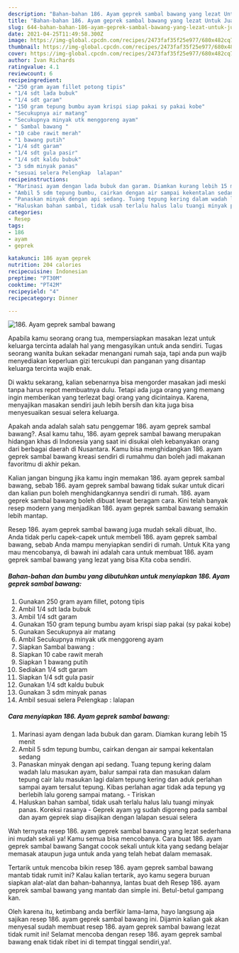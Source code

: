 ```yaml
---
description: "Bahan-bahan 186. Ayam geprek sambal bawang yang lezat Untuk Jualan"
title: "Bahan-bahan 186. Ayam geprek sambal bawang yang lezat Untuk Jualan"
slug: 644-bahan-bahan-186-ayam-geprek-sambal-bawang-yang-lezat-untuk-jualan
date: 2021-04-25T11:49:58.300Z
image: https://img-global.cpcdn.com/recipes/2473faf35f25e977/680x482cq70/186-ayam-geprek-sambal-bawang-foto-resep-utama.jpg
thumbnail: https://img-global.cpcdn.com/recipes/2473faf35f25e977/680x482cq70/186-ayam-geprek-sambal-bawang-foto-resep-utama.jpg
cover: https://img-global.cpcdn.com/recipes/2473faf35f25e977/680x482cq70/186-ayam-geprek-sambal-bawang-foto-resep-utama.jpg
author: Ivan Richards
ratingvalue: 4.1
reviewcount: 6
recipeingredient:
- "250 gram ayam fillet potong tipis"
- "1/4 sdt lada bubuk"
- "1/4 sdt garam"
- "150 gram tepung bumbu ayam krispi siap pakai sy pakai kobe"
- "Secukupnya air matang"
- "Secukupnya minyak utk menggoreng ayam"
- " Sambal bawang "
- "10 cabe rawit merah"
- "1 bawang putih"
- "1/4 sdt garam"
- "1/4 sdt gula pasir"
- "1/4 sdt kaldu bubuk"
- "3 sdm minyak panas"
- "sesuai selera Pelengkap  lalapan"
recipeinstructions:
- "Marinasi ayam dengan lada bubuk dan garam. Diamkan kurang lebih 15 menit"
- "Ambil 5 sdm tepung bumbu, cairkan dengan air sampai kekentalan sedang"
- "Panaskan minyak dengan api sedang. Tuang tepung kering dalam wadah lalu masukan ayam, balur sampai rata dan masukan dalam tepung cair lalu masukan lagi dalam tepung kering dan aduk perlahan sampai ayam tersalut tepung. Kibas perlahan agar tidak ada tepung yg berlebih lalu goreng sampai matang. Tiriskan"
- "Haluskan bahan sambal, tidak usah terlalu halus lalu tuangi minyak panas. Koreksi rasanya Geprek ayam yg sudah digoreng pada sambal dan ayam geprek siap disajikan dengan lalapan sesuai selera"
categories:
- Resep
tags:
- 186
- ayam
- geprek

katakunci: 186 ayam geprek 
nutrition: 204 calories
recipecuisine: Indonesian
preptime: "PT30M"
cooktime: "PT42M"
recipeyield: "4"
recipecategory: Dinner

---
```



![186. Ayam geprek sambal bawang](https://img-global.cpcdn.com/recipes/2473faf35f25e977/680x482cq70/186-ayam-geprek-sambal-bawang-foto-resep-utama.jpg)

Apabila kamu seorang orang tua, mempersiapkan masakan lezat untuk keluarga tercinta adalah hal yang mengasyikan untuk anda sendiri. Tugas seorang  wanita bukan sekadar menangani rumah saja, tapi anda pun wajib menyediakan keperluan gizi tercukupi dan panganan yang disantap keluarga tercinta wajib enak.

Di waktu  sekarang, kalian sebenarnya bisa mengorder masakan jadi meski tanpa harus repot membuatnya dulu. Tetapi ada juga orang yang memang ingin memberikan yang terlezat bagi orang yang dicintainya. Karena, menyajikan masakan sendiri jauh lebih bersih dan kita juga bisa menyesuaikan sesuai selera keluarga. 



Apakah anda adalah salah satu penggemar 186. ayam geprek sambal bawang?. Asal kamu tahu, 186. ayam geprek sambal bawang merupakan hidangan khas di Indonesia yang saat ini disukai oleh kebanyakan orang dari berbagai daerah di Nusantara. Kamu bisa menghidangkan 186. ayam geprek sambal bawang kreasi sendiri di rumahmu dan boleh jadi makanan favoritmu di akhir pekan.

Kalian jangan bingung jika kamu ingin memakan 186. ayam geprek sambal bawang, sebab 186. ayam geprek sambal bawang tidak sukar untuk dicari dan kalian pun boleh menghidangkannya sendiri di rumah. 186. ayam geprek sambal bawang boleh dibuat lewat beragam cara. Kini telah banyak resep modern yang menjadikan 186. ayam geprek sambal bawang semakin lebih mantap.

Resep 186. ayam geprek sambal bawang juga mudah sekali dibuat, lho. Anda tidak perlu capek-capek untuk membeli 186. ayam geprek sambal bawang, sebab Anda mampu menyiapkan sendiri di rumah. Untuk Kita yang mau mencobanya, di bawah ini adalah cara untuk membuat 186. ayam geprek sambal bawang yang lezat yang bisa Kita coba sendiri.

<!--inarticleads1-->

##### Bahan-bahan dan bumbu yang dibutuhkan untuk menyiapkan 186. Ayam geprek sambal bawang:

1. Gunakan 250 gram ayam fillet, potong tipis
1. Ambil 1/4 sdt lada bubuk
1. Ambil 1/4 sdt garam
1. Gunakan 150 gram tepung bumbu ayam krispi siap pakai (sy pakai kobe)
1. Gunakan Secukupnya air matang
1. Ambil Secukupnya minyak utk menggoreng ayam
1. Siapkan  Sambal bawang :
1. Siapkan 10 cabe rawit merah
1. Siapkan 1 bawang putih
1. Sediakan 1/4 sdt garam
1. Siapkan 1/4 sdt gula pasir
1. Gunakan 1/4 sdt kaldu bubuk
1. Gunakan 3 sdm minyak panas
1. Ambil sesuai selera Pelengkap : lalapan




<!--inarticleads2-->

##### Cara menyiapkan 186. Ayam geprek sambal bawang:

1. Marinasi ayam dengan lada bubuk dan garam. Diamkan kurang lebih 15 menit
1. Ambil 5 sdm tepung bumbu, cairkan dengan air sampai kekentalan sedang
1. Panaskan minyak dengan api sedang. Tuang tepung kering dalam wadah lalu masukan ayam, balur sampai rata dan masukan dalam tepung cair lalu masukan lagi dalam tepung kering dan aduk perlahan sampai ayam tersalut tepung. Kibas perlahan agar tidak ada tepung yg berlebih lalu goreng sampai matang. - Tiriskan
1. Haluskan bahan sambal, tidak usah terlalu halus lalu tuangi minyak panas. Koreksi rasanya - Geprek ayam yg sudah digoreng pada sambal dan ayam geprek siap disajikan dengan lalapan sesuai selera




Wah ternyata resep 186. ayam geprek sambal bawang yang lezat sederhana ini mudah sekali ya! Kamu semua bisa mencobanya. Cara buat 186. ayam geprek sambal bawang Sangat cocok sekali untuk kita yang sedang belajar memasak ataupun juga untuk anda yang telah hebat dalam memasak.

Tertarik untuk mencoba bikin resep 186. ayam geprek sambal bawang mantab tidak rumit ini? Kalau kalian tertarik, ayo kamu segera buruan siapkan alat-alat dan bahan-bahannya, lantas buat deh Resep 186. ayam geprek sambal bawang yang mantab dan simple ini. Betul-betul gampang kan. 

Oleh karena itu, ketimbang anda berfikir lama-lama, hayo langsung aja sajikan resep 186. ayam geprek sambal bawang ini. Dijamin kalian gak akan menyesal sudah membuat resep 186. ayam geprek sambal bawang lezat tidak rumit ini! Selamat mencoba dengan resep 186. ayam geprek sambal bawang enak tidak ribet ini di tempat tinggal sendiri,ya!.

